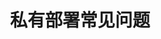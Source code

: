 ---
title: "私有部署常见问题"
description: "FastGPT 私有部署常见问题"
icon: upgrade
draft: false
images: []
weight: 902
type: redirect
target: /docs/development/faq/
---